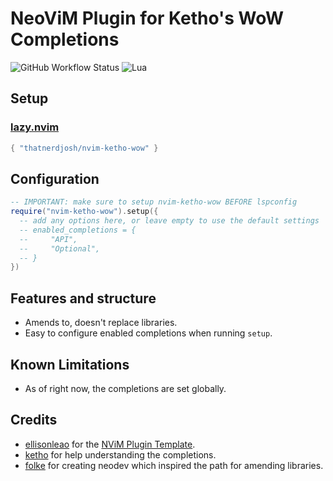 # NeoViM Plugin for Ketho's WoW Completions

![GitHub Workflow Status](https://img.shields.io/github/actions/workflow/status/thatnerdjosh/nvim-ketho-wow/lint-test.yml?branch=main&style=for-the-badge)
![Lua](https://img.shields.io/badge/Made%20with%20Lua-blueviolet.svg?style=for-the-badge&logo=lua)

## Setup

### [lazy.nvim](https://github.com/folke/lazy.nvim)

```lua
{ "thatnerdjosh/nvim-ketho-wow" }
```

## Configuration

```lua
-- IMPORTANT: make sure to setup nvim-ketho-wow BEFORE lspconfig
require("nvim-ketho-wow").setup({
  -- add any options here, or leave empty to use the default settings
  -- enabled_completions = {
  --     "API",
  --     "Optional",
  -- }
})
```

## Features and structure

- Amends to, doesn't replace libraries.
- Easy to configure enabled completions when running `setup`.

## Known Limitations

- As of right now, the completions are set globally.

## Credits

* [ellisonleao](https://github.com/ellisonleao) for the [NViM Plugin Template](https://github.com/ellisonleao/nvim-plugin-template).
* [ketho](https://github.com/ketho) for help understanding the completions.
* [folke](https://github.com/folke) for creating neodev which inspired the path for amending libraries.
